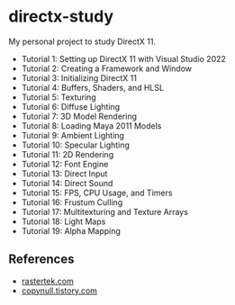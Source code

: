 # directx-study

My personal project to study DirectX 11.  
- Tutorial 1: Setting up DirectX 11 with Visual Studio 2022
- Tutorial 2: Creating a Framework and Window
- Tutorial 3: Initializing DirectX 11
- Tutorial 4: Buffers, Shaders, and HLSL
- Tutorial 5: Texturing
- Tutorial 6: Diffuse Lighting
- Tutorial 7: 3D Model Rendering
- Tutorial 8: Loading Maya 2011 Models
- Tutorial 9: Ambient Lighting
- Tutorial 10: Specular Lighting
- Tutorial 11: 2D Rendering
- Tutorial 12: Font Engine
- Tutorial 13: Direct Input
- Tutorial 14: Direct Sound
- Tutorial 15: FPS, CPU Usage, and Timers
- Tutorial 16: Frustum Culling
- Tutorial 17: Multitexturing and Texture Arrays
- Tutorial 18: Light Maps
- Tutorial 19: Alpha Mapping

## References
- [rastertek.com](https://www.rastertek.com/tutdx11s3.html)
- [copynull.tistory.com](https://copynull.tistory.com/category/DirectX%2011)
